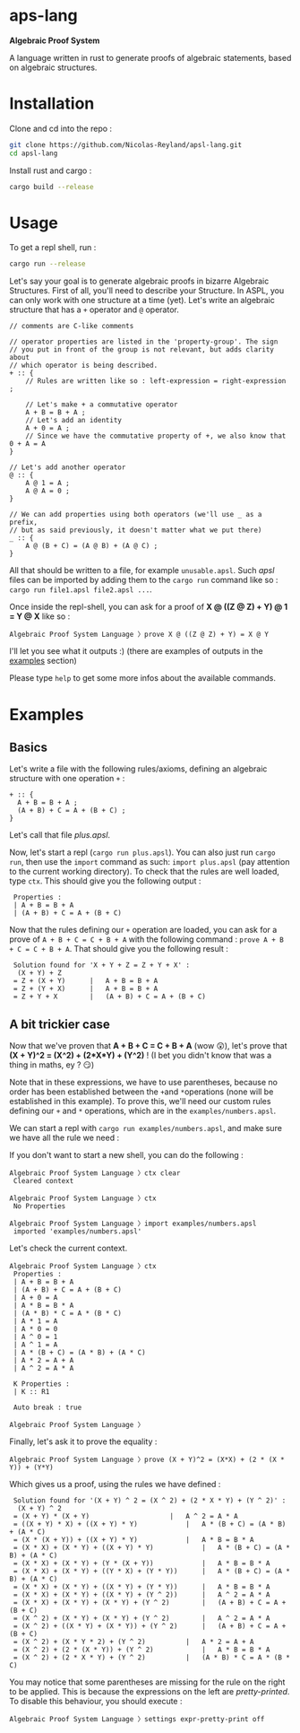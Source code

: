 # aps-lang
**Algebraic Proof System**

A language written in rust to generate proofs of algebraic statements, based on algebraic structures.

# Installation

Clone and cd into the repo :
```sh
git clone https://github.com/Nicolas-Reyland/apsl-lang.git
cd apsl-lang
```

Install rust and cargo :
```sh
cargo build --release
```

# Usage
To get a repl shell, run :

```sh
cargo run --release
```

Let's say your goal is to generate algebraic proofs in bizarre Algebraic Structures.
First of all, you'll need to describe your Structure. In ASPL, you can only work with one structure at a time (yet).
Let's write an algebraic structure that has a `+` operator and `@` operator.
```
// comments are C-like comments

// operator properties are listed in the 'property-group'. The sign
// you put in front of the group is not relevant, but adds clarity about
// which operator is being described.
+ :: {
    // Rules are written like so : left-expression = right-expression ;

    // Let's make + a commutative operator
    A + B = B + A ;
    // Let's add an identity
    A + 0 = A ;
    // Since we have the commutative property of +, we also know that 0 + A = A
}

// Let's add another operator
@ :: {
    A @ 1 = A ;
    A @ A = 0 ;
}

// We can add properties using both operators (we'll use _ as a prefix,
// but as said previously, it doesn't matter what we put there)
_ :: {
    A @ (B + C) = (A @ B) + (A @ C) ;
}
```

All that should be written to a file, for example `unusable.apsl`.
Such *apsl* files can be imported by adding them to the `cargo run` command like so : `cargo run file1.apsl file2.apsl ...`.

Once inside the repl-shell, you can ask for a proof of **X @ ((Z @ Z) + Y) @ 1 = Y @ X** like so :
```
Algebraic Proof System Language 〉prove X @ ((Z @ Z) + Y) = X @ Y
```
I'll let you see what it outputs :) (there are examples of outputs in the [examples](#examples) section)

Please type `help` to get some more infos about the available commands.

# Examples

## Basics
Let's write a file with the following rules/axioms, defining an algebraic structure with one operation `+` :
```
+ :: {
  A + B = B + A ;
  (A + B) + C = A + (B + C) ;
}
```
Let's call that file *plus.apsl*.

Now, let's start a repl (`cargo run plus.apsl`). You can also just run `cargo run`, then use the `import` command as such: `import plus.apsl` (pay attention to the current working directory).
To check that the rules are well loaded, type `ctx`. This should give you the following output :
```
 Properties :
 | A + B = B + A
 | (A + B) + C = A + (B + C)

```

Now that the rules defining our `+` operation are loaded, you can ask for a prove of `A + B + C = C + B + A` with the following command : `prove A + B + C = C + B + A`. That should give you the following result :

```
 Solution found for 'X + Y + Z = Z + Y + X' :
  (X + Y) + Z
 = Z + (X + Y)		|	A + B = B + A
 = Z + (Y + X)		|	A + B = B + A
 = Z + Y + X		|	(A + B) + C = A + (B + C)
```

## A bit trickier case
Now that we've proven that **A + B + C = C + B + A** (wow 😲), let's prove that **(X + Y)^2 = (X^2) + (2\*X\*Y) + (Y^2)** ! (I bet you didn't know that was a thing in maths, ey ? 😏)

Note that in these expressions, we have to use parentheses, because no order has been established between the `+`and `*`operations (none will be established in this example). To prove this, we'll need our custom rules defining our `+` and `*` operations, which are in the `examples/numbers.apsl`.

We can start a repl with `cargo run examples/numbers.apsl`, and make sure we have all the rule we need :

If you don't want to start a new shell, you can do the following :
```
Algebraic Proof System Language 〉ctx clear
 Cleared context

Algebraic Proof System Language 〉ctx
 No Properties

Algebraic Proof System Language 〉import examples/numbers.apsl
 imported 'examples/numbers.apsl'

```
Let's check the current context.
```
Algebraic Proof System Language 〉ctx
 Properties :
 | A + B = B + A
 | (A + B) + C = A + (B + C)
 | A + 0 = A
 | A * B = B * A
 | (A * B) * C = A * (B * C)
 | A * 1 = A
 | A * 0 = 0
 | A ^ 0 = 1
 | A ^ 1 = A
 | A * (B + C) = (A * B) + (A * C)
 | A * 2 = A + A
 | A ^ 2 = A * A

 K Properties :
 | K :: R1

 Auto break : true
 
Algebraic Proof System Language 〉
```

Finally, let's ask it to prove the equality :
```
Algebraic Proof System Language 〉prove (X + Y)^2 = (X*X) + (2 * (X * Y)) + (Y*Y)
```
Which gives us a proof, using the rules we have defined :
```
 Solution found for '(X + Y) ^ 2 = (X ^ 2) + (2 * X * Y) + (Y ^ 2)' :
  (X + Y) ^ 2
 = (X + Y) * (X + Y)					|	A ^ 2 = A * A
 = ((X + Y) * X) + ((X + Y) * Y)			|	A * (B + C) = (A * B) + (A * C)
 = (X * (X + Y)) + ((X + Y) * Y)			|	A * B = B * A
 = (X * X) + (X * Y) + ((X + Y) * Y)			|	A * (B + C) = (A * B) + (A * C)
 = (X * X) + (X * Y) + (Y * (X + Y))			|	A * B = B * A
 = (X * X) + (X * Y) + ((Y * X) + (Y * Y))		|	A * (B + C) = (A * B) + (A * C)
 = (X * X) + (X * Y) + ((X * Y) + (Y * Y))		|	A * B = B * A
 = (X * X) + (X * Y) + ((X * Y) + (Y ^ 2))		|	A ^ 2 = A * A
 = (X * X) + (X * Y) + (X * Y) + (Y ^ 2)		|	(A + B) + C = A + (B + C)
 = (X ^ 2) + (X * Y) + (X * Y) + (Y ^ 2)		|	A ^ 2 = A * A
 = (X ^ 2) + ((X * Y) + (X * Y)) + (Y ^ 2)		|	(A + B) + C = A + (B + C)
 = (X ^ 2) + (X * Y * 2) + (Y ^ 2)			|	A * 2 = A + A
 = (X ^ 2) + (2 * (X * Y)) + (Y ^ 2)			|	A * B = B * A
 = (X ^ 2) + (2 * X * Y) + (Y ^ 2)			|	(A * B) * C = A * (B * C)
```
You may notice that some parentheses are missing for the rule on the right to be applied.
This is because the expressions on the left are *pretty-printed*. To disable this behaviour, you should
execute :
```
Algebraic Proof System Language 〉settings expr-pretty-print off
```
